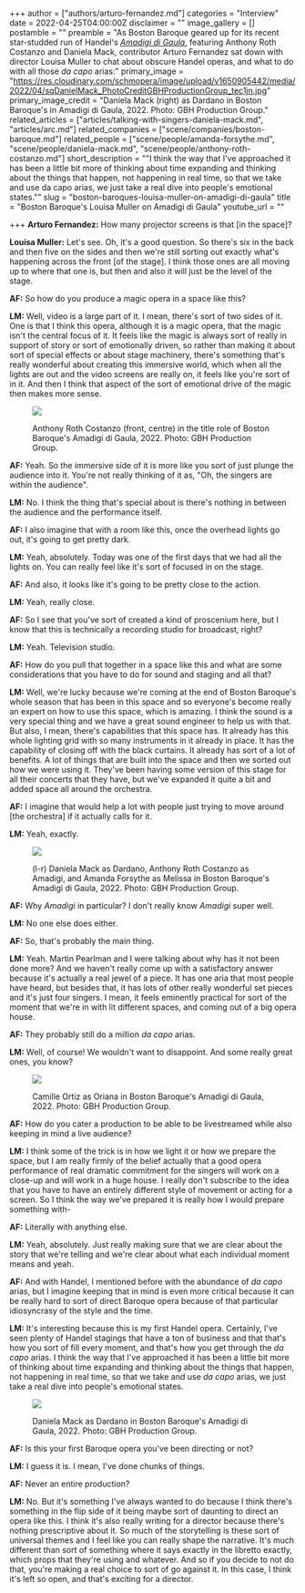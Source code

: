 +++
author = ["authors/arturo-fernandez.md"]
categories = "Interview"
date = 2022-04-25T04:00:00Z
disclaimer = ""
image_gallery = []
postamble = ""
preamble = "As Boston Baroque geared up for its recent star-studded run of Handel's [_Amadigi di Gaula_](https://baroque.boston/handel-amadigi-di-gaula-2022), featuring Anthony Roth Costanzo and Daniela Mack, contributor Arturo Fernandez sat down with director Louisa Muller to chat about obscure Handel operas, and what to do with all those _da capo_ arias:"
primary_image = "https://res.cloudinary.com/schmopera/image/upload/v1650905442/media/2022/04/sqDanielMack_PhotoCreditGBHProductionGroup_tec1jn.jpg"
primary_image_credit = "Daniela Mack (right) as Dardano in Boston Baroque's in Amadigi di Gaula, 2022. Photo: GBH Production Group."
related_articles = ["articles/talking-with-singers-daniela-mack.md", "articles/arc.md"]
related_companies = ["scene/companies/boston-baroque.md"]
related_people = ["scene/people/amanda-forsythe.md", "scene/people/daniela-mack.md", "scene/people/anthony-roth-costanzo.md"]
short_description = "\"I think the way that I've approached it has been a little bit more of thinking about time expanding and thinking about the things that happen, not happening in real time, so that we take and use da capo arias, we just take a real dive into people's emotional states.\""
slug = "boston-baroques-louisa-muller-on-amadigi-di-gaula"
title = "Boston Baroque's Louisa Muller on Amadigi di Gaula"
youtube_url = ""

+++
**Arturo Fernandez:** How many projector screens is that \[in the space\]?

**Louisa Muller:** Let's see. Oh, it's a good question. So there's six in the back and then five on the sides and then we're still sorting out exactly what's happening across the front \[of the stage\]. I think those ones are all moving up to where that one is, but then and also it will just be the level of the stage.

**AF:** So how do you produce a magic opera in a space like this?

**LM:** Well, video is a large part of it. I mean, there's sort of two sides of it. One is that I think this opera, although it is a magic opera, that the magic isn't the central focus of it. It feels like the magic is always sort of really in support of story or sort of emotionally driven, so rather than making it about sort of special effects or about stage machinery, there's something that's really wonderful about creating this immersive world, which when all the lights are out and the video screens are really on, it feels like you're sort of in it. And then I think that aspect of the sort of emotional drive of the magic then makes more sense.

<figure data-type="image">

![](https://res.cloudinary.com/schmopera/image/upload/v1650905285/media/2022/04/AmadigidiGaula_PhotoCreditGBHProductionGroup_k0cywb.jpg)

<figcaption>Anthony Roth Costanzo (front, centre) in the title role of Boston Baroque's Amadigi di Gaula, 2022. Photo: GBH Production Group.</figcaption>

</figure>

**AF:** Yeah. So the immersive side of it is more like you sort of just plunge the audience into it. You're not really thinking of it as, "Oh, the singers are within the audience".

**LM:** No. I think the thing that's special about is there's nothing in between the audience and the performance itself.

**AF:** I also imagine that with a room like this, once the overhead lights go out, it's going to get pretty dark.

**LM:** Yeah, absolutely. Today was one of the first days that we had all the lights on. You can really feel like it's sort of focused in on the stage.

**AF:** And also, it looks like it's going to be pretty close to the action.

**LM:** Yeah, really close.

**AF:** So I see that you've sort of created a kind of proscenium here, but I know that this is technically a recording studio for broadcast, right?

**LM:** Yeah. Television studio.

**AF:** How do you pull that together in a space like this and what are some considerations that you have to do for sound and staging and all that?

**LM:** Well, we're lucky because we're coming at the end of Boston Baroque's whole season that has been in this space and so everyone's become really an expert on how to use this space, which is amazing. I think the sound is a very special thing and we have a great sound engineer to help us with that. But also, I mean, there's capabilities that this space has. It already has this whole lighting grid with so many instruments in it already in place. It has the capability of closing off with the black curtains. It already has sort of a lot of benefits. A lot of things that are built into the space and then we sorted out how we were using it. They've been having some version of this stage for all their concerts that they have, but we've expanded it quite a bit and added space all around the orchestra.

**AF:** I imagine that would help a lot with people just trying to move around \[the orchestra\] if it actually calls for it.

**LM:** Yeah, exactly.

<figure data-type="image">

![](https://res.cloudinary.com/schmopera/image/upload/v1650905499/media/2022/04/AmandaForsythe_DanielaMack_AnthonyRothCostanzo_PhotoCreditGBHProductionGroup_bphins.jpg)

<figcaption>(l-r) Daniela Mack as Dardano, Anthony Roth Costanzo as Amadigi, and Amanda Forsythe as Melissa in Boston Baroque's Amadigi di Gaula, 2022. Photo: GBH Production Group.</figcaption>

</figure>

**AF:** Why _Amadigi_ in particular? I don't really know _Amadigi_ super well.

**LM:** No one else does either.

**AF:** So, that's probably the main thing.

**LM:** Yeah. Martin Pearlman and I were talking about why has it not been done more? And we haven't really come up with a satisfactory answer because it's actually a real jewel of a piece. It has one aria that most people have heard, but besides that, it has lots of other really wonderful set pieces and it's just four singers. I mean, it feels eminently practical for sort of the moment that we're in with lit different spaces, and coming out of a big opera house.

**AF:** They probably still do a million _da capo_ arias.

**LM:** Well, of course! We wouldn't want to disappoint. And some really great ones, you know?

<figure data-type="image">

![](https://res.cloudinary.com/schmopera/image/upload/v1650905602/media/2022/04/CamilleOrtizasOriana_PhotoCreditGBHProductionGroup_mung4a.jpg)

<figcaption>Camille Ortiz as Oriana in Boston Baroque's Amadigi di Gaula, 2022. Photo: GBH Production Group.</figcaption>

</figure>

**AF:** How do you cater a production to be able to be livestreamed while also keeping in mind a live audience?

**LM:** I think some of the trick is in how we light it or how we prepare the space, but I am really firmly of the belief actually that a good opera performance of real dramatic commitment for the singers will work on a close-up and will work in a huge house. I really don't subscribe to the idea that you have to have an entirely different style of movement or acting for a screen. So I think the way we've prepared it is really how I would prepare something with-

**AF:** Literally with anything else.

**LM:** Yeah, absolutely. Just really making sure that we are clear about the story that we're telling and we're clear about what each individual moment means and yeah.

**AF:** And with Handel, I mentioned before with the abundance of _da capo_ arias, but I imagine keeping that in mind is even more critical because it can be really hard to sort of direct Baroque opera because of that particular idiosyncrasy of the style and the time.

**LM:** It's interesting because this is my first Handel opera. Certainly, I've seen plenty of Handel stagings that have a ton of business and that that's how you sort of fill every moment, and that's how you get through the _da capo_ arias. I think the way that I've approached it has been a little bit more of thinking about time expanding and thinking about the things that happen, not happening in real time, so that we take and use _da capo_ arias, we just take a real dive into people's emotional states.

<figure data-type="image">

![](https://res.cloudinary.com/schmopera/image/upload/v1650905732/media/2022/04/DanielaMackasDardano_PhotoCreditGBHProductionGroup_hhiyb2.jpg)

<figcaption>Daniela Mack as Dardano in Boston Baroque's Amadigi di Gaula, 2022. Photo: GBH Production Group.</figcaption>

</figure>

**AF:** Is this your first Baroque opera you've been directing or not?

**LM:** I guess it is. I mean, I've done chunks of things.

**AF:** Never an entire production?

**LM:** No. But it's something I've always wanted to do because I think there's something in the flip side of it being maybe sort of daunting to direct an opera like this. I think it's also really writing for a director because there's nothing prescriptive about it. So much of the storytelling is these sort of universal themes and I feel like you can really shape the narrative. It's much different than sort of something where it says exactly in the libretto exactly, which props that they're using and whatever. And so if you decide to not do that, you're making a real choice to sort of go against it. In this case, I think it's left so open, and that's exciting for a director.
